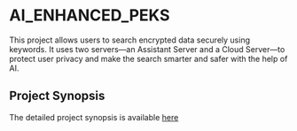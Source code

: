 # AI_ENHANCED_PEKS
This project allows users to search encrypted data securely using keywords. 
It uses two servers—an Assistant Server and a Cloud Server—to protect user privacy and 
make the search smarter and safer with the help of AI.


## Project Synopsis
The detailed project synopsis is available [here](./synopsis.pdf)
